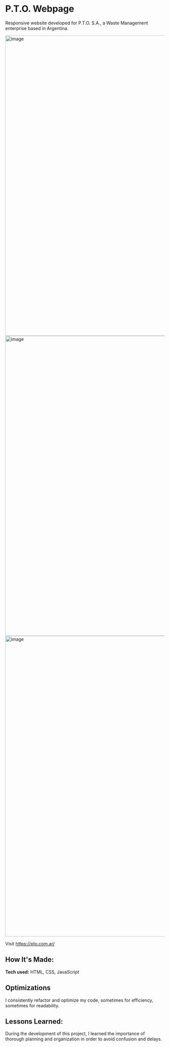 # P.T.O. Webpage
Responsive website developed for P.T.O. S.A., a Waste Management enterprise based in Argentina.

<img width="946" alt="image" src="https://github.com/manuel-barreiro/P.T.O./assets/103281038/6d371f7f-f197-497b-9759-dfff049b9d17">
<img width="945" alt="image" src="https://github.com/manuel-barreiro/P.T.O./assets/103281038/a367d9e6-3156-4cbe-99ef-5cac979ba5ad">
<img width="947" alt="image" src="https://github.com/manuel-barreiro/P.T.O./assets/103281038/46b9dd62-c3af-4665-b1ed-0b3038297666">



Visit https://pto.com.ar/

## How It's Made:

**Tech used:** HTML, CSS, JavaScript

## Optimizations

I consistently refactor and optimize my code, sometimes for efficiency, sometimes for readability.

## Lessons Learned:

During the development of this project, I learned the importance of thorough planning and organization in order to avoid confusion and delays.
